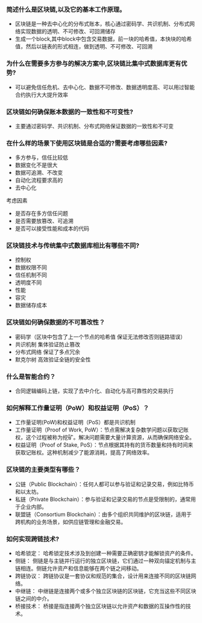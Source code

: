 
### 简述什么是区块链,以及它的基本工作原理。
- 区块链是一种去中心化的分布式账本，核心通过密码学、共识机制、分布式网络实现数据的透明、不可修改、可回溯储存
- 生成一个block,其中block中包含交易数据，前一块的哈希值，本快块的哈希值，然后以链表的形式相连，做到透明、不可修改、可回溯


### 为什么在需要多方参与的解决方案中,区块链比集中式数据库更有优势?
- 可以避免信任危机、去中心化、数据不可修改、数据透明度高、可以用过智能合约执行大大提升效率


### 区块链如何确保账本数据的一致性和不可变性?
- 主要通过密码学、共识机制、分布式网络保证数据的一致性和不可变

### 在什么样的场景下使用区块链是合适的?需要考虑哪些因素?
- 多方参与，信任比较低
- 数据变化不是很大
- 数据可追溯、不改变
- 自动化流程要求高的
- 去中心化

考虑因素
- 是否存在多方信任问题
- 是否需要放篡改、可追溯
- 是否可以接受性能和成本的代码


### 区块链技术与传统集中式数据库相比有哪些不同?
- 控制权
- 数据权限不同
- 信任机制不同
- 透明度不同
- 性能
- 容灾
- 数据储存成本

### 区块链如何确保数据的不可篡改性？
- 密码学（区块中包含了上一个节点的哈希值 保证无法修改否则链路错误）
- 共识机制 集体验证防止篡改
- 分布式网络 保证了多点冗余
- 默克尔树 高效验证全链的安全性

### 什么是智能合约？
- 合同逻辑编码上链，实现了去中介化、自动化与高可靠性的交易执行

### 如何解释工作量证明（PoW）和权益证明（PoS）？
- 工作量证明(PoW)和权益证明（PoS）都是共识机制
- 工作量证明（Proof of Work, PoW）：节点需解决复杂数学问题以获取记账权，这个过程被称为挖矿。解决问题需要大量计算资源，从而确保网络安全。
- 权益证明（Proof of Stake, PoS）：节点根据其持有的货币数量和持有时间来获取记账权。这种机制减少了能源消耗，提高了网络效率。

### 区块链的主要类型有哪些？
- 公链（Public Blockchain）：任何人都可以参与验证和记录交易，例如比特币和以太坊。
- 私链（Private Blockchain）：参与验证和记录交易的节点是受限制的，通常用于企业内部。
- 联盟链（Consortium Blockchain）：由多个组织共同维护的区块链，适用于跨机构的业务场景，如供应链管理和金融交易。

### 如何实现跨链技术?
- 哈希锁定： 哈希锁定技术涉及到创建一种需要正确密钥才能解锁资产的条件。
- 侧链： 侧链是与主链并行运行的独立区块链，它们通过一种双向锚定机制与主链相连。侧链允许资产和信息能够在两个链之间移动。
- 跨链协议： 跨链协议是一套协议和规范的集合，设计用来连接不同的区块链网络。
- 中继链： 中继链是连接两个或多个独立区块链的区块链，它充当这些不同区块链之间的中介。
- 桥接技术： 桥接是指连接两个独立区块链以允许资产和数据的互操作性的技术。

